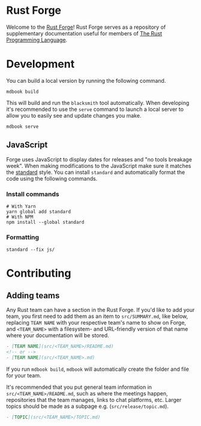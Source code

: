 # Rust Forge

Welcome to the [Rust Forge]! Rust Forge serves as a repository of supplementary
documentation useful for members of [The Rust Programming Language].

[the rust programming language]: https://rust-lang.org
[rust forge]: https://forge.rust-lang.org

# Development

You can build a local version by running the following command.

```console
mdbook build
```

This will build and run the `blacksmith` tool automatically. When developing
it's recommended to use the `serve` command to launch a local server to allow
you to easily see and update changes you make.

```console
mdbook serve
```

## JavaScript

Forge uses JavaScript to display dates for releases and "no tools breakage
week". When making modifications to the JavaScript make sure it matches the
[standard] style. You can install `standard` and automatically format the code
using the following commands.

[standard]: https://standardjs.com/index.html

### Install commands

```console
# With Yarn
yarn global add standard
# With NPM
npm install --global standard
```

### Formatting

```console
standard --fix js/
```

# Contributing

## Adding teams

Any Rust team can have a section in the Rust Forge. If you'd like to add your team, you first need to add them as an item to `src/SUMMARY.md`, like below, replacing `TEAM NAME` with your respective team's name to show on Forge, and `<TEAM_NAME>` with a filesystem- and URL-friendly version of that name where your documentation will be stored.

```markdown
- [TEAM NAME](src/<TEAM_NAME>/README.md)
<!-- or -->
- [TEAM NAME](src/<TEAM_NAME>.md)
```

If you run `mdbook build`, `mdbook` will automatically create the folder and file for your team.
 
It's recommended that you put general team information in `src/<TEAM_NAME>/README.md`, such as where the meetings happen, repositories that the team manages, links to chat platforms, etc. Larger topics should be made as a subpage e.g. (`src/release/topic.md`).

```markdown
- [TOPIC](src/<TEAM_NAME>/TOPIC.md)
```
